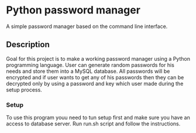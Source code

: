 # Python password manager

A simple password manager based on the command line interface.

## Description

Goal for this project is to make a working password manager using a Python programming language. User can generate random passwords for his needs and store them into a MySQL database. All passwords will be encrypted and if user wants to get any of his passwords then they can be decrypted only by using a password and key which user made during the setup process.

### Setup

To use this program youu need to tun setup first and make sure you have an access to database server.
Run run.sh script and follow the instructions.